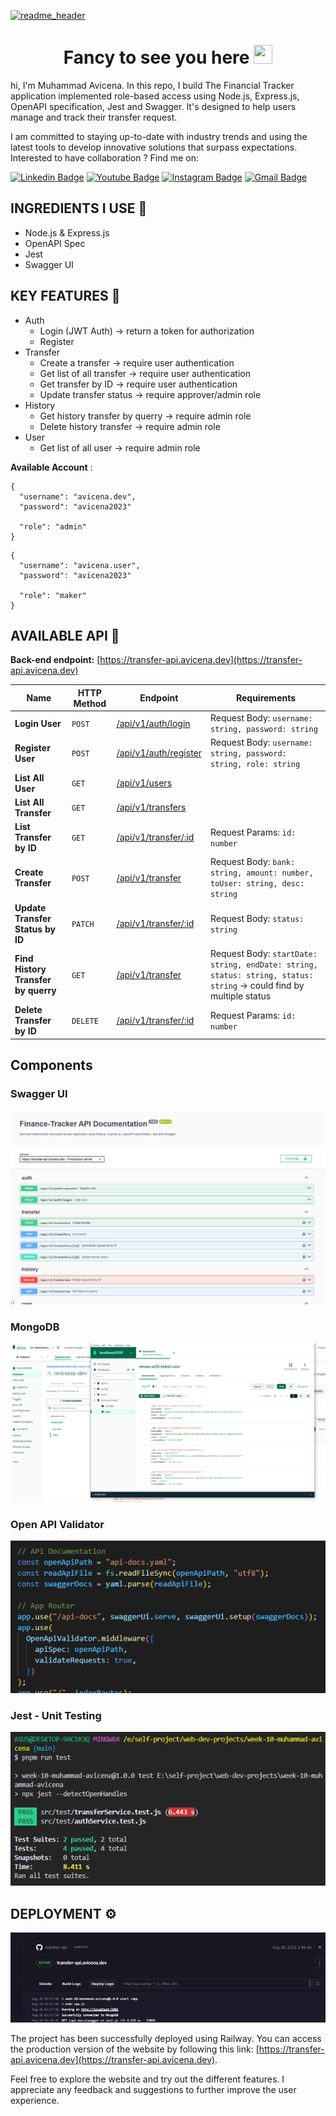 [![readme_header](https://github.com/muhammad-avicena/profile/assets/49929404/b7b89034-8e25-4f25-a1a2-5665aa66448c)](https://avicena.dev/)

<h1 align="center">Fancy to see you here <img src="https://raw.githubusercontent.com/muhammad-avicena/profile/master/wave.gif" width="30px" height="30px" /> </h1>

hi, I'm Muhammad Avicena. In this repo, I build The Financial Tracker application implemented role-based access using Node.js, Express.js, OpenAPI specification, Jest and Swagger. It's designed to help users manage and track their transfer request.

I am committed to staying up-to-date with industry trends and using the latest tools to develop innovative solutions that surpass expectations.
Interested to have collaboration ? Find me on:

[![Linkedin Badge](https://img.shields.io/badge/-Muhammad_Avicena-blue?style=flat-square&logo=Linkedin&logoColor=white)](https://www.linkedin.com/in/muhammad-avicena/)
[![Youtube Badge](https://img.shields.io/badge/-Muhammad_Avicena-darkred?style=flat-square&logo=youtube&logoColor=white)](https://www.youtube.com/@MuhammadAvicena)
[![Instagram Badge](https://img.shields.io/badge/-ryuhideaki.dev-purple?style=flat-square&logo=instagram&logoColor=white)](https://www.instagram.com/ryuhideaki.dev/)
[![Gmail Badge](https://img.shields.io/badge/-cenarahmant.dev@gmail.com-c14438?style=flat-square&logo=Gmail&logoColor=white)](mailto:cenarahmant.dev@gmail.com)

## INGREDIENTS I USE 📜

- Node.js & Express.js
- OpenAPI Spec
- Jest
- Swagger UI

## KEY FEATURES 🌟

- Auth
  - Login (JWT Auth) -> return a token for authorization
  - Register
- Transfer
  - Create a transfer -> require user authentication
  - Get list of all transfer -> require user authentication
  - Get transfer by ID -> require user authentication
  - Update transfer status -> require approver/admin role
- History
  - Get history transfer by querry -> require admin role
  - Delete history transfer -> require admin role
- User
  - Get list of all user -> require admin role

**Available Account** :

```
{
  "username": "avicena.dev",
  "password": "avicena2023"

  "role": "admin"
}
```

```
{
  "username": "avicena.user",
  "password": "avicena2023"

  "role": "maker"
}
```

## AVAILABLE API 📰

**Back-end endpoint:** [https://transfer-api.avicena.dev](https://transfer-api.avicena.dev)

| Name                                | HTTP Method | Endpoint                                                   | Requirements                                                                                                        |
| ----------------------------------- | ----------- | ---------------------------------------------------------- | ------------------------------------------------------------------------------------------------------------------- |
| **Login User**                      | `POST`      | [/api/v1/auth/login](https://transfer-api.avicena.dev/)    | Request Body: `username: string, password: string`                                                                  |
| **Register User**                   | `POST`      | [/api/v1/auth/register](https://transfer-api.avicena.dev/) | Request Body: `username: string, password: string, role: string`                                                    |
| **List All User**                   | `GET`       | [/api/v1/users](https://transfer-api.avicena.dev/)         |
| **List All Transfer**               | `GET`       | [/api/v1/transfers](https://transfer-api.avicena.dev/)     |
| **List Transfer by ID**             | `GET`       | [/api/v1/transfer/:id](https://transfer-api.avicena.dev/)  | Request Params: `id: number`                                                                                        |
| **Create Transfer**                 | `POST`      | [/api/v1/transfer](https://transfer-api.avicena.dev/)      | Request Body: `bank: string, amount: number, toUser: string, desc: string`                                          |
| **Update Transfer Status by ID**    | `PATCH`     | [/api/v1/transfer/:id](https://transfer-api.avicena.dev/)  | Request Body: `status: string`                                                                                      |
| **Find History Transfer by querry** | `GET`       | [/api/v1/transfer](https://transfer-api.avicena.dev/)      | Request Body: `startDate: string, endDate: string, status: string, status: string` -> could find by multiple status |
| **Delete Transfer by ID**           | `DELETE`    | [/api/v1/transfer/:id](https://transfer-api.avicena.dev/)  | Request Params: `id: number`                                                                                        |

## Components

### Swagger UI

![Swagger UI](./assets/deploy.png)

### MongoDB

![Mongo DB](./assets/mongoDB.png)

### Open API Validator

![Open API speec](./assets/OpenApiSpec.png)

### Jest - Unit Testing

![Unit testing](./assets/jest.png)

## DEPLOYMENT ⚙️

![Deploy](./assets/deployRailway.png)

The project has been successfully deployed using Railway. You can access the production version of the website by following this link: [https://transfer-api.avicena.dev](https://transfer-api.avicena.dev).

Feel free to explore the website and try out the different features. I appreciate any feedback and suggestions to further improve the user experience.
